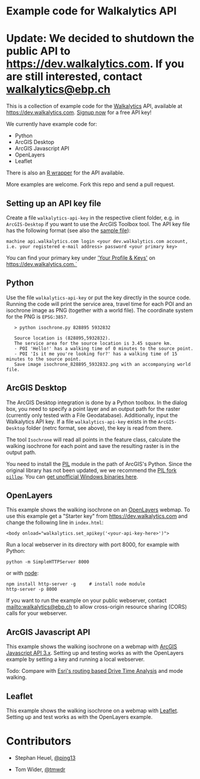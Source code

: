 Example code for Walkalytics API
================================

# Update: We decided to shutdown the public API to <https://dev.walkalytics.com>. If you are still interested, contact walkalytics@ebp.ch

This is a collection of example code for the [Walkalytics][] API, available at
<https://dev.walkalytics.com>. 
[Signup now][signup] for a free API key!

We currently have example code for:

* Python
* ArcGIS Desktop
* ArcGIS Javascript API
* OpenLayers
* Leaflet

There is also an [R wrapper](https://github.com/zumbov2/walkalytics) for the
API available.

More examples are welcome. Fork this repo and send a pull request.

## Setting up an API key file
Create a file `walkalytics-api-key` in the respective client folder, e.g. in `ArcGIS-Desktop` if you want to use the ArcGIS Toolbox tool. The API key file has the following format (see also the [sample file](https://github.com/ernstbaslerpartner/walkalytics-clients/blob/master/Python/walkalytics-api-key.sample)):

`machine api.walkalytics.com login <your dev.walkalytics.com account, i.e. your registered e-mail address> password <your primary key>`

You can find your primary key under ['Your Profile & Keys'](https://dev.walkalytics.com/developer) on https://dev.walkalytics.com.`
 
## Python
Use the file `walkalytics-api-key` or put the key directly in the source code. 
Running the code will print the service area, travel time for each POI and an 
isochrone image as PNG (together with a world file). The coordinate system for 
the PNG is `EPSG:3857`.

       > python isochrone.py 828895 5932832

       Source location is (828895,5932832).
       The service area for the source location is 3.45 square km.
       - POI 'Hello!' has a walking time of 0 minutes to the source point.
       - POI 'Is it me you're looking for?' has a walking time of 15 minutes to the source point.
       Save image isochrone_828895_5932832.png with an accompanying world file.

## ArcGIS Desktop

The ArcGIS Desktop integration is done by a Python toolbox. In the dialog
box, you need to specify a point layer and an output path for the raster
(currently only tested with a File Geodatabase). Additionally, input the
Walkalytics API key. If a file `walkalytics-api-key` exists in the 
`ArcGIS-Desktop` folder (netrc format, see above), the key is read from there.

The tool `Isochrone` will read all points in the feature class, calculate the
walking isochrone for each point and save the resulting raster is in the output
path.

You need to install the [PIL][] module in the path of ArcGIS's Python. Since
the original library has not been updated, we we recommend the
[PIL fork `pillow`][pillow]. You can
[get unofficial Windows binaries here][pillow-binaries].

## OpenLayers

This example shows the walking isochrone on an [OpenLayers][] webmap. To
use this example get a "Starter key" from <https://dev.walkalytics.com> and
change the following line in `index.html`:

    <body onload="walkalytics.set_apikey('<your-api-key-here>')">

Run a local webserver in its directory with port 8000, for example with Python:

    python -m SimpleHTTPServer 8000

or with [node][]:

    npm install http-server -g     # install node module
    http-server -p 8000
    
If you want to run the example on your public webserver,
contact <mailto:walkalytics@ebp.ch> to allow cross-origin resource sharing
(CORS) calls for your webserver.

## ArcGIS Javascript API

This example shows the walking isochrone on a webmap with
[ArcGIS Javascript API 3.x][AGJS]. Setting up and testing works as with the OpenLayers
example by setting a key and running a local webserver.

Todo: Compare with [Esri's routing based Drive Time Analysis][AGOLDriveTime]
and mode walking.


## Leaflet

This example shows the walking isochrone on a webmap with
[Leaflet][]. Setting up and test works as with the OpenLayers
example.



# Contributors

* Stephan Heuel, [@ping13](https://twitter.com/ping13)
* Tom Wider, [@tmwdr](https://twitter.com/tmwdr)

  [Walkalytics]: http://www.walkalytics.com
  [OpenLayers]: http://openlayers.org
  [node]: http://nodejs.org
  [Leaflet]: http://leafletjs.com/
  [AGOLDriveTime]: https://developers.arcgis.com/en/features/directions/
  [AGJS]: https://developers.arcgis.com/javascript/
  [signup]: https://dev.walkalytics.com/signup/
  [Python toolbox]: http://resources.arcgis.com/en/help/main/10.2/index.html#//001500000022000000
  [pillow]: https://pillow.readthedocs.org/
  [PIL]: http://effbot.org/zone/pil-index.htm
  [pillow-binaries]: http://www.lfd.uci.edu/~gohlke/pythonlibs/#pillow
